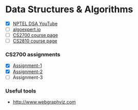 # Data Structures & Algorithms

* [x] [NPTEL DSA YouTube](https://www.youtube.com/playlist?app=desktop&list=PLyqSpQzTE6M_Fu6l8irVwXkUyC9Gwqr6_)
* [ ] [algoexpert.io](https://www.algoexpert.io/product)
* [ ] [CS2700 course page](https://www.cse.iitm.ac.in/~rupesh/teaching/pds/aug21/)
* [ ] [CS2810 course page](https://www.cse.iitm.ac.in/~rupesh/teaching/ooaia/jan20/)

### CS2700 assignments

* [x] [Assignment-1](https://www.hackerrank.com/contests/pds-assignment1/challenges/matrix-using-linked-list)
* [x] [Assignment-2](https://www.hackerrank.com/contests/binary-tree-opeartions/challenges/binary-tree-opeartions/problem)
* [ ] Assignment-3

### Useful tools

* http://www.webgraphviz.com
